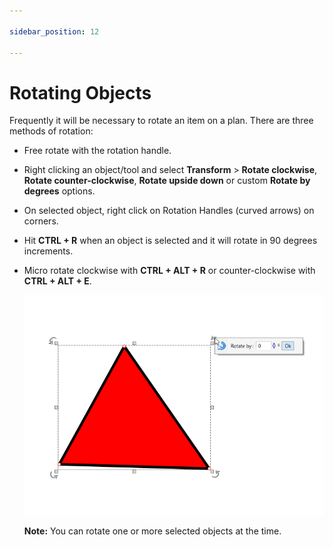 ```yaml
---

sidebar_position: 12

---
```

# Rotating Objects

Frequently it will be necessary to rotate an item on a plan. There are three methods of rotation:

 - Free rotate with the rotation handle.
 - Right clicking an object/tool and select **Transform** > **Rotate clockwise**, **Rotate counter-clockwise**, **Rotate upside down** or custom **Rotate by degrees** options.
 - On selected object, right click on Rotation Handles (curved arrows) on corners.
 - Hit **CTRL + R** when an object is selected and it will rotate in 90 degrees increments. 
 - Micro rotate clockwise with **CTRL + ALT + R** or counter-clockwise with **CTRL + ALT + E**.

    ![Rotate_selected_object](./assets/Rotate_selected_object.png)

    **Note:** You can rotate one or more selected objects at the time.